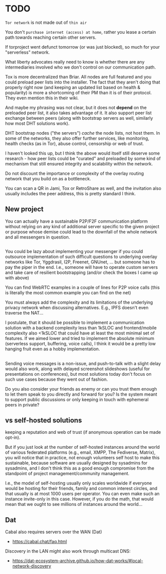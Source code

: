 # TODO

`Tor network` is not made out of `thin air`

You don't `purchase internet (access) at home`, rather you lease a certain path towards reaching certain other servers.

If torproject went defunct tomorrow (or was just blocked), so much for your "serverless" network.

What liberty advocates really need to know is whether there are any intermediaries involved who we don't control on our communication path.

Tox is more decentralized than Briar. All nodes are full featured and you could preload peer lists into the installer. The fact that they aren't doing that properly right now (and keeping an updated list based on health & popularity) is more a shortcoming of their PM than it is of their protocol. They even mention this in their wiki.

And maybe my phrasing was not clear, but it does not **depend** on the preloaded peer list, it also takes advantage of it. It also support peer list exchange between peers (along with bootstrap servers as well, similarly how most DHT solutions work).

DHT bootstrap nodes ("the servers") _cache_ the node lists, not host them. In some of the networks, they also offer further services, like monitoring, health checks (as in Tor), abuse control, censorship or web of trust.

I haven't looked this up, but I think the above would itself still deserve some research - how peer lists could be "curated" and preloaded by some kind of mechanism that still ensured integrity and scalability within the network.

Do not discount the importance or complexity of the overlay routing network that you build on as a bottleneck.

You can scan a QR in Jami, Tox or RetroShare as well, and the invitation also usually includes the peer address, this is pretty standard I think.

## New project

You can actually have a sustainable P2P/F2F communication platform without relying on any kind of additional server specific to the given project or purpose whose demise could lead to the downfall of the whole network and all messengers in question.

##

You could be lazy about implementing your messenger if you could outsource implementation of such difficult questions to underlying overlay networks like Tor, Yggdrasil, I2P, Freenet, GNUnet, ... but someone has to pay the piper in the end. I.e., someone will have to operate custom servers and take care of resilient bootstrapping (and/or check the boxes I came up with above)

You can find WebRTC examples in a couple of lines for P2P voice calls (this is literally the most common example you can find on the net)

You must always add the complexity and its limitations of the underlying privacy network when discussing alternatives. E.g., IPFS doesn't even traverse the NAT...

I postulate, that it should be possible to implement a communication solution with a backend complexity less than 1kSLOC and frontend/mobile complexity also <1kSLOC that could have at least the most minimal set of features. If we aimed lower and tried to implement the absolute minimum (serverless support, buffering, voice calls), I think it would be a pretty low hanging fruit even as a hobby implementation.

##

Sending voice messages is a non-issue, and push-to-talk with a slight delay would also work, along with delayed screenshot slideshows (useful for presentations on conferences), but most solutions today don't focus on such use cases because they went out of fashion.

Do you also consider your friends as enemy or can you trust them enough to let them speak to you directly and forward for you? Is the system meant to support public discussions or only keeping in touch with ephemeral peers in private?

## vs self-hosted solutions

keeping a reputation and web of trust (if anonymous operation can be made opt-in).

But if you just look at the number of self-hosted instances around the world of various federated platforms (e.g., email, XMPP, The Fediverse, Matrix), you will notice that in practice, not enough volunteers self host to make this sustainable, because software are usually designed by sysadmins for sysadmins, and I don't think this as a good enough compromise from the standpoint of project management/community management.

I.e., the model of self-hosting usually only scales worldwide if everyone would be hosting for their friends, family and common interest circles, and that usually is at most 1000 users per operator. You can even make such an instance invite-only in this case. However, if you do the math, that would mean that we ought to see millions of instances around the world...

## Dat

Cabal also requires servers over the WAN (Dat)

* https://cabal.chat/faq.html

Discovery in the LAN might also work through multicast DNS:

* https://dat-ecosystem-archive.github.io/how-dat-works/#local-network-discovery
